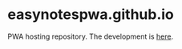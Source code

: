 # easynotespwa.github.io
PWA hosting repository. The development is [here](https://github.com/r57zone/EasyNotes).